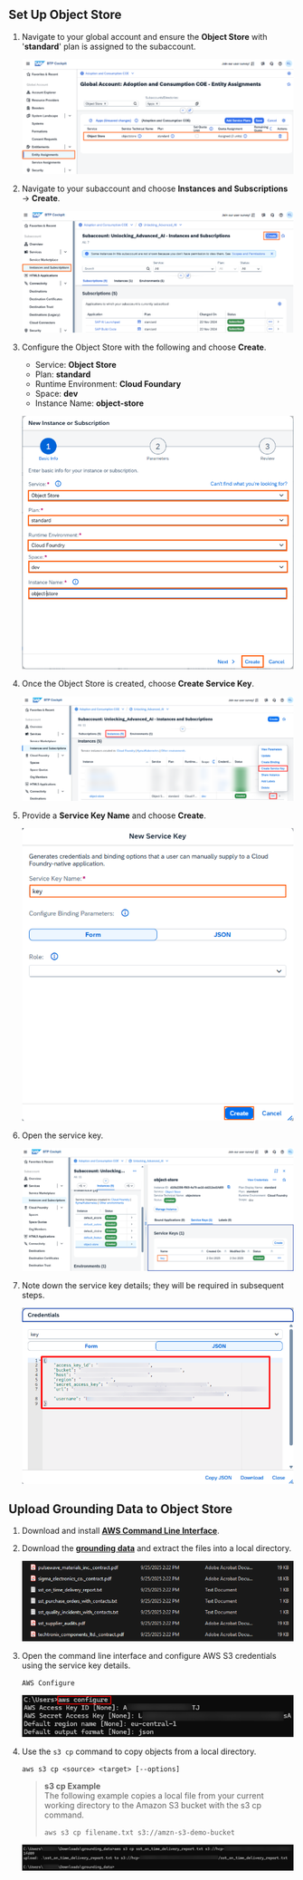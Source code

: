 ## Set Up Object Store

1. Navigate to your global account and ensure the **Object Store** with '**standard**' plan is assigned to the subaccount. 

    ![](img/objectstore01.png)

2. Navigate to your subaccount and choose **Instances and Subscriptions** -> **Create**. 

    ![](img/objectstore02.png)

3. Configure the Object Store with the following and choose **Create**. 

    - Service: **Object Store**
    - Plan: **standard**
    - Runtime Environment: **Cloud Foundary**
    - Space: **dev**
    - Instance Name: **object-store** 

    ![](img/objectstore03.png)

4. Once the Object Store is created, choose **Create Service Key**. 

    ![](img/objectstore04.png)

5. Provide a **Service Key Name** and choose **Create**. 

    ![](img/objectstore05.png)

6. Open the service key. 

    ![](img/objectstore06.png)

7. Note down the service key details; they will be required in subsequent steps.

    ![](img/objectstore07.png)

## Upload Grounding Data to Object Store

1. Download and install [**AWS Command Line Interface**](https://docs.aws.amazon.com/cli/latest/userguide/getting-started-install.html). 

2. Download the [**grounding data**](https://d.dam.sap.com/a/iND4HUy?rc=10&doi=SAP1241295) and extract the files into a local directory. 

    ![](img/objectstore09.png)

3. Open the command line interface and configure AWS S3 credentials using the service key details.

    ```
    AWS Configure
    ```
    ![](img/objectstore08.png)

4. Use the `s3 cp` command to copy objects from a local directory. 

    ```
    aws s3 cp <source> <target> [--options]
    ```
    > **s3 cp Example**  
    > The following example copies a local file from your current working directory to the Amazon S3 bucket with the s3 cp command.
    > ```
    > aws s3 cp filename.txt s3://amzn-s3-demo-bucket
    > ```

    ![](img/objectstore10.png)